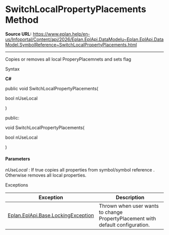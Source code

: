 # SwitchLocalPropertyPlacements Method

**Source URL:** https://www.eplan.help/en-us/Infoportal/Content/api/2026/Eplan.EplApi.DataModelu~Eplan.EplApi.DataModel.SymbolReference~SwitchLocalPropertyPlacements.html

---

Copies or removes all local ProperyPlacemnets and sets flag

Syntax

**C#**



public void SwitchLocalPropertyPlacements( 

   bool nUseLocal

)

public:

void SwitchLocalPropertyPlacements( 

   bool nUseLocal

)


#### Parameters

*nUseLocal*
:   If true copies all properties from symbol/symbol reference . Otherwise removes all local properties.

Exceptions

| Exception | Description |
| --- | --- |
| [Eplan.EplApi.Base.LockingException](Eplan.EplApi.Baseu~Eplan.EplApi.Base.LockingException.html) | Thrown when user wants to change PropertyPlacement with default configuration. |
